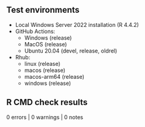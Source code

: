 ## Test environments

- Local Windows Server 2022 installation (R 4.4.2)
- GitHub Actions:
  - Windows (release)
  - MacOS (release)
  - Ubuntu 20.04 (devel, release, oldrel)
- Rhub:
  - linux (release)
  - macos (release)
  - macos-arm64 (release)
  - windows (release)

## R CMD check results

0 errors | 0 warnings | 0 notes
